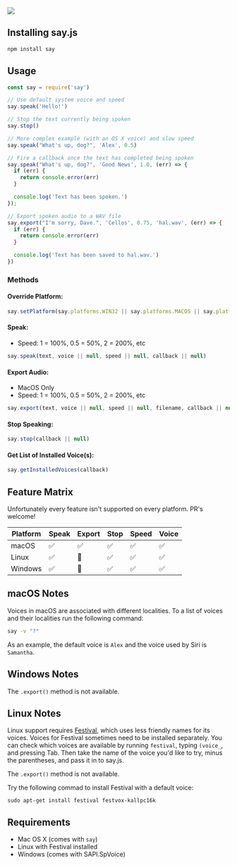 <img src="https://github.com/Marak/say.js/raw/master/logo.png" />


## Installing say.js

```bash
npm install say
```


## Usage

```javascript
const say = require('say')

// Use default system voice and speed
say.speak('Hello!')

// Stop the text currently being spoken
say.stop()

// More complex example (with an OS X voice) and slow speed
say.speak("What's up, dog?", 'Alex', 0.5)

// Fire a callback once the text has completed being spoken
say.speak("What's up, dog?", 'Good News', 1.0, (err) => {
  if (err) {
    return console.error(err)
  }

  console.log('Text has been spoken.')
});

// Export spoken audio to a WAV file
say.export("I'm sorry, Dave.", 'Cellos', 0.75, 'hal.wav', (err) => {
  if (err) {
    return console.error(err)
  }

  console.log('Text has been saved to hal.wav.')
})
```

### Methods

#### Override Platform:

```javascript
say.setPlatform(say.platforms.WIN32 || say.platforms.MACOS || say.platforms.LINUX)
```

#### Speak:

* Speed: 1 = 100%, 0.5 = 50%, 2 = 200%, etc

```javascript
say.speak(text, voice || null, speed || null, callback || null)
```

#### Export Audio:

* MacOS Only
* Speed: 1 = 100%, 0.5 = 50%, 2 = 200%, etc

```javascript
say.export(text, voice || null, speed || null, filename, callback || null)
```

#### Stop Speaking:

```javascript
say.stop(callback || null)
```

#### Get List of Installed Voice(s):

```javascript
say.getInstalledVoices(callback)
```

## Feature Matrix

Unfortunately every feature isn't supported on every platform. PR's welcome!

Platform | Speak | Export | Stop | Speed | Voice
---------|-------|--------|------|-------|------
macOS    | :white_check_mark: | :white_check_mark: | :white_check_mark: | :white_check_mark: | :white_check_mark: 
Linux    | :white_check_mark: | :no_entry_sign:    | :white_check_mark: | :white_check_mark: | :white_check_mark: 
Windows  | :white_check_mark: | :no_entry_sign:    | :white_check_mark: | :white_check_mark: | :white_check_mark:


## macOS Notes

Voices in macOS are associated with different localities. To a list of voices and their localities run the following command:

```sh
say -v "?"
```

As an example, the default voice is `Alex` and the voice used by Siri is `Samantha`.


## Windows Notes

The `.export()` method is not available.


## Linux Notes

Linux support requires [Festival](http://www.cstr.ed.ac.uk/projects/festival/), which uses less friendly names for its voices. Voices for Festival sometimes need to be installed separately. You can check which voices are available by running `festival`, typing `(voice_`, and pressing Tab. Then take the name of the voice you'd like to try, minus the parentheses, and pass it in to say.js.

The `.export()` method is not available.

Try the following commad to install Festival with a default voice:

```shell
sudo apt-get install festival festvox-kallpc16k
```


## Requirements

* Mac OS X (comes with `say`)
* Linux with Festival installed
* Windows (comes with SAPI.SpVoice)
